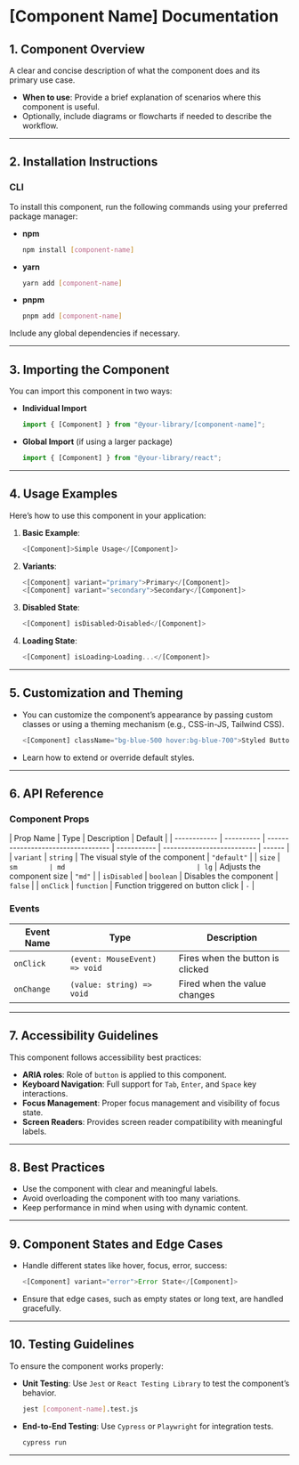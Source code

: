 # [Component Name] Documentation

## 1. Component Overview

A clear and concise description of what the component does and its primary use case.

- **When to use**: Provide a brief explanation of scenarios where this component is useful.
- Optionally, include diagrams or flowcharts if needed to describe the workflow.

---

## 2. Installation Instructions

### CLI

To install this component, run the following commands using your preferred package manager:

- **npm**

  ```bash
  npm install [component-name]
  ```

- **yarn**

  ```bash
  yarn add [component-name]
  ```

- **pnpm**
  ```bash
  pnpm add [component-name]
  ```

Include any global dependencies if necessary.

---

## 3. Importing the Component

You can import this component in two ways:

- **Individual Import**

  ```javascript
  import { [Component] } from "@your-library/[component-name]";
  ```

- **Global Import** (if using a larger package)
  ```javascript
  import { [Component] } from "@your-library/react";
  ```

---

## 4. Usage Examples

Here’s how to use this component in your application:

1. **Basic Example**:

   ```jsx
   <[Component]>Simple Usage</[Component]>
   ```

2. **Variants**:

   ```jsx
   <[Component] variant="primary">Primary</[Component]>
   <[Component] variant="secondary">Secondary</[Component]>
   ```

3. **Disabled State**:

   ```jsx
   <[Component] isDisabled>Disabled</[Component]>
   ```

4. **Loading State**:
   ```jsx
   <[Component] isLoading>Loading...</[Component]>
   ```

---

## 5. Customization and Theming

- You can customize the component’s appearance by passing custom classes or using a theming mechanism (e.g., CSS-in-JS, Tailwind CSS).

  ```jsx
  <[Component] className="bg-blue-500 hover:bg-blue-700">Styled Button</[Component]>
  ```

- Learn how to extend or override default styles.

---

## 6. API Reference

### Component Props

| Prop Name    | Type       | Description                        | Default     |
| ------------ | ---------- | ---------------------------------- | ----------- | -------------------------- | ------ |
| `variant`    | `string`   | The visual style of the component  | `"default"` |
| `size`       | `sm        | md                                 | lg`         | Adjusts the component size | `"md"` |
| `isDisabled` | `boolean`  | Disables the component             | `false`     |
| `onClick`    | `function` | Function triggered on button click | `-`         |

### Events

| Event Name | Type                          | Description                      |
| ---------- | ----------------------------- | -------------------------------- |
| `onClick`  | `(event: MouseEvent) => void` | Fires when the button is clicked |
| `onChange` | `(value: string) => void`     | Fired when the value changes     |

---

## 7. Accessibility Guidelines

This component follows accessibility best practices:

- **ARIA roles**: Role of `button` is applied to this component.
- **Keyboard Navigation**: Full support for `Tab`, `Enter`, and `Space` key interactions.
- **Focus Management**: Proper focus management and visibility of focus state.
- **Screen Readers**: Provides screen reader compatibility with meaningful labels.

---

## 8. Best Practices

- Use the component with clear and meaningful labels.
- Avoid overloading the component with too many variations.
- Keep performance in mind when using with dynamic content.

---

## 9. Component States and Edge Cases

- Handle different states like hover, focus, error, success:

  ```jsx
  <[Component] variant="error">Error State</[Component]>
  ```

- Ensure that edge cases, such as empty states or long text, are handled gracefully.

---

## 10. Testing Guidelines

To ensure the component works properly:

- **Unit Testing**: Use `Jest` or `React Testing Library` to test the component’s behavior.

  ```bash
  jest [component-name].test.js
  ```

- **End-to-End Testing**: Use `Cypress` or `Playwright` for integration tests.
  ```bash
  cypress run
  ```

---
